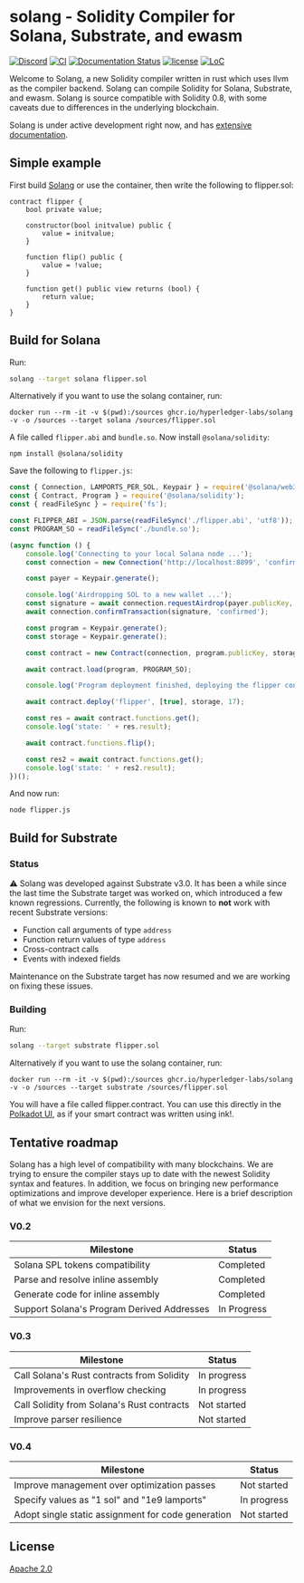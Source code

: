 # solang - Solidity Compiler for Solana, Substrate, and ewasm

[![Discord](https://img.shields.io/discord/905194001349627914?logo=Hyperledger&style=plastic)](https://discord.gg/jhn4rkqNsT)
[![CI](https://github.com/hyperledger-labs/solang/workflows/test/badge.svg)](https://github.com/hyperledger-labs/solang/actions)
[![Documentation Status](https://readthedocs.org/projects/solang/badge/?version=latest)](https://solang.readthedocs.io/en/latest/?badge=latest)
[![license](https://img.shields.io/github/license/hyperledger-labs/solang.svg)](LICENSE)
[![LoC](https://tokei.rs/b1/github/hyperledger-labs/solang?category=lines)](https://github.com/hyperledger-labs/solang)

Welcome to Solang, a new Solidity compiler written in rust which uses
llvm as the compiler backend. Solang can compile Solidity for Solana,
Substrate, and ewasm. Solang is source compatible with Solidity 0.8, with
some caveats due to differences in the underlying blockchain.

Solang is under active development right now, and has
[extensive documentation](https://solang.readthedocs.io/en/latest/).

## Simple example

First build [Solang](https://solang.readthedocs.io/en/latest/installing.html)
or use the container, then write the following to flipper.sol:

```solidity
contract flipper {
	bool private value;

	constructor(bool initvalue) public {
		value = initvalue;
	}

	function flip() public {
		value = !value;
	}

	function get() public view returns (bool) {
		return value;
	}
}
```

## Build for Solana

Run:

```bash
solang --target solana flipper.sol
```

Alternatively if you want to use the solang container, run:

```
docker run --rm -it -v $(pwd):/sources ghcr.io/hyperledger-labs/solang -v -o /sources --target solana /sources/flipper.sol
```

A file called `flipper.abi` and `bundle.so`. Now install `@solana/solidity`:

```
npm install @solana/solidity
```

Save the following to `flipper.js`:
```javascript
const { Connection, LAMPORTS_PER_SOL, Keypair } = require('@solana/web3.js');
const { Contract, Program } = require('@solana/solidity');
const { readFileSync } = require('fs');

const FLIPPER_ABI = JSON.parse(readFileSync('./flipper.abi', 'utf8'));
const PROGRAM_SO = readFileSync('./bundle.so');

(async function () {
    console.log('Connecting to your local Solana node ...');
    const connection = new Connection('http://localhost:8899', 'confirmed');

    const payer = Keypair.generate();

    console.log('Airdropping SOL to a new wallet ...');
    const signature = await connection.requestAirdrop(payer.publicKey, LAMPORTS_PER_SOL);
    await connection.confirmTransaction(signature, 'confirmed');

    const program = Keypair.generate();
    const storage = Keypair.generate();

    const contract = new Contract(connection, program.publicKey, storage.publicKey, FLIPPER_ABI, payer);

    await contract.load(program, PROGRAM_SO);

    console.log('Program deployment finished, deploying the flipper contract ...');

    await contract.deploy('flipper', [true], storage, 17);

    const res = await contract.functions.get();
    console.log('state: ' + res.result);

    await contract.functions.flip();

    const res2 = await contract.functions.get();
    console.log('state: ' + res2.result);
})();
```

And now run:
```
node flipper.js
```

## Build for Substrate

### Status
:warning: Solang was developed against Substrate v3.0. It has been a while since the last time the Substrate target was worked on, which introduced a few known regressions. Currently, the following is known to **not** work with recent Substrate versions:

* Function call arguments of type `address`
* Function return values of type `address`
* Cross-contract calls
* Events with indexed fields

Maintenance on the Substrate target has now resumed and we are working on fixing these issues.

### Building
Run:

```bash
solang --target substrate flipper.sol
```

Alternatively if you want to use the solang container, run:

```
docker run --rm -it -v $(pwd):/sources ghcr.io/hyperledger-labs/solang -v -o /sources --target substrate /sources/flipper.sol
```
You will have a file called flipper.contract. You can use this directly in
the [Polkadot UI](https://substrate.dev/substrate-contracts-workshop/#/0/deploy-contract),
as if your smart contract was written using ink!.

## Tentative roadmap

Solang has a high level of compatibility with many blockchains. We are trying to ensure the compiler stays
up to date with the newest Solidity syntax and features.  In addition, we focus on bringing new performance optimizations
and improve developer experience.
Here is a brief description of what we envision for the next versions.

### V0.2

| Milestone                                  | Status      |
|--------------------------------------------|-------------|
| Solana SPL tokens compatibility            | Completed   |
| Parse and resolve inline assembly          | Completed   |
| Generate code for inline assembly          | Completed   |
| Support Solana's Program Derived Addresses | In Progress |


### V0.3

| Milestone                                  | Status      |
|--------------------------------------------|-------------|
| Call Solana's Rust contracts from Solidity | In progress |
| Improvements in overflow checking          | In progress |
| Call Solidity from Solana's Rust contracts | Not started |
| Improve parser resilience                  | Not started |


### V0.4

| Milestone                                          | Status      |
|----------------------------------------------------|-------------|
| Improve management over optimization passes        | Not started |
| Specify values as "1 sol" and "1e9 lamports"       | In progress |
| Adopt single static assignment for code generation | Not started |



## License

[Apache 2.0](LICENSE)
